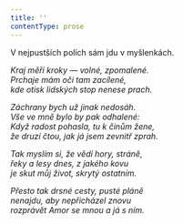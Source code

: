 ```yaml
---
title: ''
contentType: prose
---
```


<section>

V nejpustších polích sám jdu v myšlenkách.

_Kraj měří kroky — volné, zpomalené.  
Prchaje mám oči tam zacílené,  
kde otisk lidských stop nenese prach._

</section>

<section>

_Záchrany bych už jinak nedosáh.  
Vše ve mně bylo by pak odhalené:  
Když radost pohasla, tu k činům žene,  
že druzí čtou, jak já jsem zevnitř zprah._

</section>

<section>

_Tak myslím si, že vědí hory, stráně,  
řeky a lesy dnes, z jakého kovu  
je skut můj život, skrytý ostatním._

</section>

<section>

_Přesto tak drsné cesty, pusté pláně  
nenajdu, aby nepřicházel znovu  
rozprávět Amor se mnou a já s ním._

</section>

